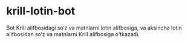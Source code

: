 # krill-lotin-bot
Bot Krill alifbosidagi so‘z va matnlarni lotin alifbosiga, va aksincha lotin alifbosidan so‘z va matnlarni Krill alifbosiga o'tkazadi.
